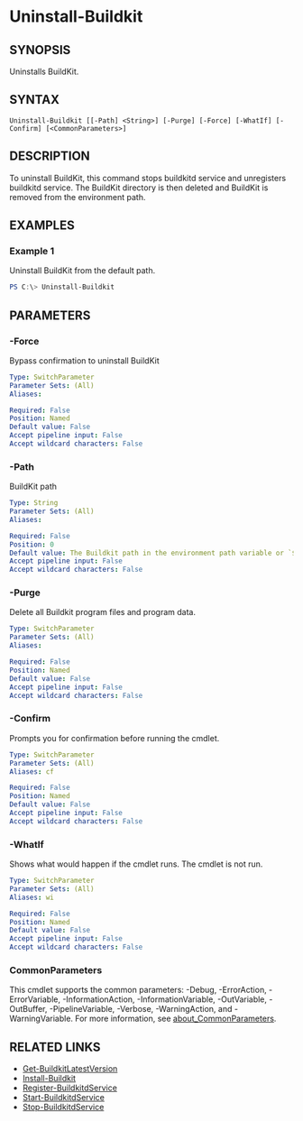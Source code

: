 ﻿---
external help file: containers-toolkit-help.xml
Module Name: containers-toolkit
online version:
schema: 2.0.0
---


# Uninstall-Buildkit

## SYNOPSIS

Uninstalls BuildKit.

## SYNTAX

```
Uninstall-Buildkit [[-Path] <String>] [-Purge] [-Force] [-WhatIf] [-Confirm] [<CommonParameters>]
```

## DESCRIPTION

To uninstall BuildKit, this command stops buildkitd service and unregisters buildkitd service.
The BuildKit directory is then deleted and BuildKit is removed from the environment path.

## EXAMPLES

### Example 1

Uninstall BuildKit from the default path.

```powershell
PS C:\> Uninstall-Buildkit
```

## PARAMETERS

### -Force

Bypass confirmation to uninstall BuildKit

```yaml
Type: SwitchParameter
Parameter Sets: (All)
Aliases:

Required: False
Position: Named
Default value: False
Accept pipeline input: False
Accept wildcard characters: False
```

### -Path

BuildKit path

```yaml
Type: String
Parameter Sets: (All)
Aliases:

Required: False
Position: 0
Default value: The Buildkit path in the environment path variable or `$Env:ProgramFiles\Buildkit`
Accept pipeline input: False
Accept wildcard characters: False
```

### -Purge

Delete all Buildkit program files and program data.

```yaml
Type: SwitchParameter
Parameter Sets: (All)
Aliases:

Required: False
Position: Named
Default value: False
Accept pipeline input: False
Accept wildcard characters: False
```

### -Confirm

Prompts you for confirmation before running the cmdlet.

```yaml
Type: SwitchParameter
Parameter Sets: (All)
Aliases: cf

Required: False
Position: Named
Default value: False
Accept pipeline input: False
Accept wildcard characters: False
```

### -WhatIf

Shows what would happen if the cmdlet runs.
The cmdlet is not run.

```yaml
Type: SwitchParameter
Parameter Sets: (All)
Aliases: wi

Required: False
Position: Named
Default value: False
Accept pipeline input: False
Accept wildcard characters: False
```

### CommonParameters

This cmdlet supports the common parameters: -Debug, -ErrorAction, -ErrorVariable, -InformationAction, -InformationVariable, -OutVariable, -OutBuffer, -PipelineVariable, -Verbose, -WarningAction, and -WarningVariable. For more information, see [about_CommonParameters](http://go.microsoft.com/fwlink/?LinkID=113216).

## RELATED LINKS

- [Get-BuildkitLatestVersion](Get-BuildkitLatestVersion.md)
- [Install-Buildkit](Install-Buildkit.md)
- [Register-BuildkitdService](Register-BuildkitdService.md)
- [Start-BuildkitdService](Start-BuildkitdService.md)
- [Stop-BuildkitdService](Stop-BuildkitdService.md)
